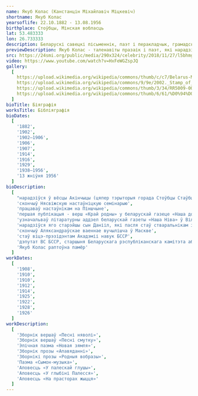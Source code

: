 ```yaml
---
name: Якуб Колас (Канстанцін Міхайлавіч Міцкевіч)
shortname: Якуб Колас
yearsoflife: 22.10.1882 - 13.08.1956
birthplace: Стоўбцы, Мінская вобласць
lat: 53.483333
lon: 26.733333
description: Беларускі савецкі пісьменнік, паэт і перакладчык, грамадскі дзеяч
previewDescription: Якуб Колас - таленавіты празаік і паэт, які нарадзіўся ў канцы 19 стагоддзя, аўтар мноства апавяданняў, паэм і вершаў для дзяцей і дарослых. Ён пражыў доўгае і нялёгкае жыццё - яго біяграфія месціць у сябе 2 вайны, рэвалюцыю і асабістыя драмы. Коласа часта параўноўваюць з не менш знакамітым сучаснікам Янкам Купалам - яны абодва былі выразнікамі нацыянальнай самасвядомасці, аднак, у адрозненне ад яго, Колас - больш рэалістычны, канкрэтны аўтар, не схільны рамантызаваныя цяжкасці жыцця.
src: https://24smi.org/public/media/290x324/celebrity/2018/11/27/l5bhmgiuhvzk-iakub-kolas.jpg
video: https://www.youtube.com/watch?v=HxFeWGZspJQ
gallery:
  [
    https://upload.wikimedia.org/wikipedia/commons/thumb/c/c7/Belarus-Minsk-Yakub_Kolas_Square-2.jpg/800px-Belarus-Minsk-Yakub_Kolas_Square-2.jpg,
    https://upload.wikimedia.org/wikipedia/commons/9/9e/2002._Stamp_of_Belarus_0489.jpg,
    https://upload.wikimedia.org/wikipedia/commons/thumb/3/34/RR5009-0004R_BU_%D0%9F%D0%B8%D1%81%D0%B0%D1%82%D0%B5%D0%BB%D1%8C_%D0%AF%D0%BA%D1%83%D0%B1_%D0%9A%D0%BE%D0%BB%D0%B0%D1%81%2C_%D0%BA_110-%D0%BB%D0%B5%D1%82%D0%B8%D1%8E_%D1%81%D0%BE_%D0%B4%D0%BD%D1%8F_%D1%80%D0%BE%D0%B6%D0%B4%D0%B5%D0%BD%D0%B8%D1%8F.png/603px-RR5009-0004R_BU_%D0%9F%D0%B8%D1%81%D0%B0%D1%82%D0%B5%D0%BB%D1%8C_%D0%AF%D0%BA%D1%83%D0%B1_%D0%9A%D0%BE%D0%BB%D0%B0%D1%81%2C_%D0%BA_110-%D0%BB%D0%B5%D1%82%D0%B8%D1%8E_%D1%81%D0%BE_%D0%B4%D0%BD%D1%8F_%D1%80%D0%BE%D0%B6%D0%B4%D0%B5%D0%BD%D0%B8%D1%8F.png,
    https://upload.wikimedia.org/wikipedia/commons/thumb/6/61/%D0%94%D0%BE%D0%BC-%D0%BC%D1%83%D0%B7%D0%B5%D0%B9_%D0%AF%D0%BA%D1%83%D0%B1%D0%B0_%D0%9A%D0%BE%D0%BB%D0%B0%D1%81%D0%B0_%D0%B2_%D0%9F%D0%B8%D0%BD%D1%81%D0%BA%D0%B5.jpg/800px-%D0%94%D0%BE%D0%BC-%D0%BC%D1%83%D0%B7%D0%B5%D0%B9_%D0%AF%D0%BA%D1%83%D0%B1%D0%B0_%D0%9A%D0%BE%D0%BB%D0%B0%D1%81%D0%B0_%D0%B2_%D0%9F%D0%B8%D0%BD%D1%81%D0%BA%D0%B5.jpg,
  ]
bioTitle: Біяграфія
worksTitle: Бібліяграфія
bioDates: 
  [
    '1882',
    '1902',
    '1902—1906',
    '1906',
    '1907',
    '1914',
    '1916',
    '1929',
    '1938—1956',
    '13 жніўня 1956'
  ]
bioDescription: 
  [
    "нарадзіўся ў вёсцы Акінчыцы (цяпер тэрыторыя горада Стоўбцы Стаўбцоўскага раёна Мінскай вобласці Беларусі), у праваслаўнай сям'і лесніка Міхаіла Казіміравіча Міцкевіча і хатнія гаспадыні Ганны Юр'еўны Лосік",
    'скончыў Нясвіжскую настаўніцкую семінарыю',
    'працаваў настаўнікам на Піншчыне',
    'першая публікацыя - верш «Край родны» у беларускай газеце «Наша доля»',
    'узначальваў літаратурны аддзел беларускай газеты «Наша Ніва» ў Вільні',
    'нарадзіўся яго старэйшы сын Данііл, які пасля стаў стваральнікам і першым дырэктарам музея свайго бацькі',
    'скончыў Аляксандраўскае ваеннае вучылішча ў Маскве',
    'стаў віцэ-прэзідэнтам Акадэміі навук БССР',
    'дэпутат ВС БССР, старшыня Беларускага рэспубліканскага камітэта абароны міру',
    'Якуб Колас раптоўна памёр'
  ]
workDates: 
  [
    '1908',
    '1910',
    '1910',
    '1912',
    '1914',
    '1925',
    '1922',
    '1928',
    '1926'
  ]
workDescription: 
  [
    'Зборнік вершаў «Песні няволі»',
    'Зборнік вершаў «Песні смутку»',
    'Эпічная паэма «Новая зямля»',
    'Зборнік прозы «Апавяданні»',
    'Зборнікі прозы «Родныя вобразы»',
    'Паэма «Сымон-музыка»',
    'Аповесць «У палескай глушы»',
    'Аповесць «У глыбіні Палесся»',
    'Аповесць «На прасторах жыцця»'
  ]  
---
```

